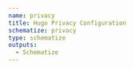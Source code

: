 ```yaml
---
name: privacy
title: Hugo Privacy Configuration
schematize: privacy
type: schematize
outputs:
  - Schematize
---
```

